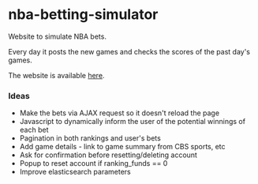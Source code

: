 # nba-betting-simulator

Website to simulate NBA bets.

Every day it posts the new games and checks the scores of the past day's games.

The website is available <a href="http://nbabettingsimulator.com">here</a>.

### Ideas

* Make the bets via AJAX request so it doesn't reload the page
* Javascript to dynamically inform the user of the potential winnings of each bet
* Pagination in both rankings and user's bets
* Add game details - link to game summary from CBS sports, etc
* Ask for confirmation before resetting/deleting account
* Popup to reset account if ranking_funds == 0
* Improve elasticsearch parameters
